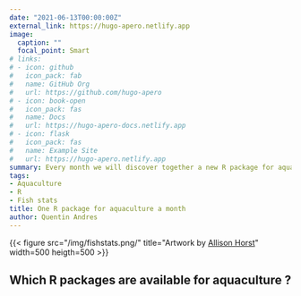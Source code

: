 ```yaml
---
date: "2021-06-13T00:00:00Z"
external_link: https://hugo-apero.netlify.app
image:
  caption: ""
  focal_point: Smart
# links:
# - icon: github
#   icon_pack: fab
#   name: GitHub Org
#   url: https://github.com/hugo-apero
# - icon: book-open
#   icon_pack: fas
#   name: Docs
#   url: https://hugo-apero-docs.netlify.app
# - icon: flask
#   icon_pack: fas
#   name: Example Site
#   url: https://hugo-apero.netlify.app
summary: Every month we will discover together a new R package for aquaculture.
tags:
- Aquaculture
- R
- Fish stats
title: One R package for aquaculture a month
author: Quentin Andres
---
```

{{< figure src="/img/fishstats.png/" title="Artwork by [Allison Horst](https://www.allisonhorst.com/)" width=500 heigth=500 >}}

## Which R packages are available for aquaculture ?


